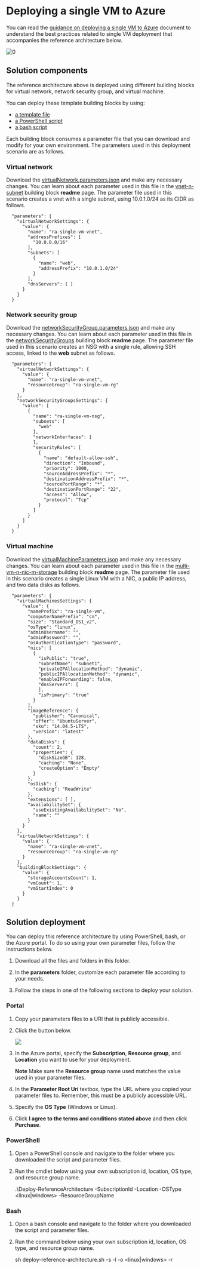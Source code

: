 # Deploying a single VM to Azure

You can read the [guidance on deploying a single VM to Azure][guidance] document to understand the best practices related to single VM deployment that accompanies the reference architecture below.

![[0]][0]

## Solution components

The reference architecture above is deployed using different building blocks for virtual network, network security group, and virtual machine.

You can deploy these template building blocks by using:
- [a template file][solution-template]
- [a PowerShell script][solution-psscript]
- [a bash script][solution-shscript]

Each building block consumes a parameter file that you can download and modify for your own environment. The parameters used in this deployment scenario are as follows.

### Virtual network

Download the [virtualNetwork.parameters.json][vnet-parameters] and make any necessary changes. You can learn about each parameter used in this file in the [vnet-n-subnet][bb-vnet] building block **readme** page. The parameter file used in this scenario creates a vnet with a single subnet, using 10.0.1.0/24 as its CIDR as follows.

	  "parameters": {
	    "virtualNetworkSettings": {
	      "value": {
	        "name": "ra-single-vm-vnet",
	        "addressPrefixes": [
	          "10.0.0.0/16"
	        ],
	        "subnets": [
	          {
	            "name": "web",
	            "addressPrefix": "10.0.1.0/24"
	          }
	        ],
	        "dnsServers": [ ]
	      }
	    }
	  }

### Network security group

Download the [networkSecurityGroup.parameters.json][nsg-parameters] and make any necessary changes. You can learn about each parameter used in this file in the [networkSecurityGroups][bb-nsg] building block **readme** page. The parameter file used in this scenario creates an NSG with a single rule, allowing SSH access, linked to the **web** subnet as follows.

	  "parameters": {
	    "virtualNetworkSettings": {
	      "value": {
	        "name": "ra-single-vm-vnet",
	        "resourceGroup": "ra-single-vm-rg"
	      }
	    },
	    "networkSecurityGroupsSettings": {
	      "value": [
	        {
	          "name": "ra-single-vm-nsg",
	          "subnets": [
	            "web"
	          ],
	          "networkInterfaces": [
	          ],
	          "securityRules": [
	            {
	              "name": "default-allow-ssh",
	              "direction": "Inbound",
	              "priority": 1000,
	              "sourceAddressPrefix": "*",
	              "destinationAddressPrefix": "*",
	              "sourcePortRange": "*",
	              "destinationPortRange": "22",
	              "access": "Allow",
	              "protocol": "Tcp"
	            }
	          ]
	        }
	      ]
	    }
	  }

### Virtual machine

Download the [virtualMachineParameters.json][vm-parameters] and make any necessary changes. You can learn about each parameter used in this file in the [multi-vm-n-nic-m-storage][bb-vm] building block **readme** page. The parameter file used in this scenario creates a single Linux VM with a NIC, a public IP address, and two data disks as follows.

	  "parameters": {
	    "virtualMachinesSettings": {
	      "value": {
	        "namePrefix": "ra-single-vm",
	        "computerNamePrefix": "cn",
	        "size": "Standard_DS1_v2",
	        "osType": "linux",
	        "adminUsername": "",
	        "adminPassword": "",
	        "osAuthenticationType": "password",
	        "nics": [
	          {
	            "isPublic": "true",
	            "subnetName": "subnet1",
	            "privateIPAllocationMethod": "dynamic",
	            "publicIPAllocationMethod": "dynamic",
	            "enableIPForwarding": false,
	            "dnsServers": [
	            ],
	            "isPrimary": "true"
	          }
	        ],
	        "imageReference": {
	          "publisher": "Canonical",
	          "offer": "UbuntuServer",
	          "sku": "14.04.5-LTS",
	          "version": "latest"
	        },
	        "dataDisks": {
	          "count": 2,
	          "properties": {
	            "diskSizeGB": 128,
	            "caching": "None",
	            "createOption": "Empty"
	          }
	        },
	        "osDisk": {
	          "caching": "ReadWrite"
	        },
	        "extensions": [ ],
	        "availabilitySet": {
	          "useExistingAvailabilitySet": "No",
	          "name": ""
	        }
	      }
	    },
	    "virtualNetworkSettings": {
	      "value": {
	        "name": "ra-single-vm-vnet",
	        "resourceGroup": "ra-single-vm-rg"
	      }
	    },
	    "buildingBlockSettings": {
	      "value": {
	        "storageAccountsCount": 1,
	        "vmCount": 1,
	        "vmStartIndex": 0
	      }
	    }
	  }

## Solution deployment

You can deploy this reference architecture by using PowerShell, bash, or the Azure portal. To do so using your own parameter files, follow the instructions below.

1. Download all the files and folders in this folder.

2. In the **parameters** folder, customize each parameter file according to your needs.

3. Follow the steps in one of the following sections to deploy your solution.

### Portal
1. Copy your parameters files to a URI that is publicly accessible.

2. Click the button below.

	<a href="https://portal.azure.com/#create/Microsoft.Template/uri/https%3A%2F%2Fraw.githubusercontent.com%2Fmspnp%2Freference-architectures%2Fmaster%2Fguidance-compute-single-vm%2Fazuredeploy.json" target="_blank">
    <img src="http://azuredeploy.net/deploybutton.png"/></a>

3. In the Azure portal, specify the **Subscription**, **Resource group**, and **Location** you want to use for your deployment.

	**Note** Make sure the **Resource group** name used matches the value used in your parameter files.

4. In the **Parameter Root Uri** textbox, type the URL where you copied your parameter files to. Remember, this must be a publicly accessible URL.

5. Specify the **OS Type** (Windows or Linux).

6. Click **I agree to the terms and conditions stated above** and then click **Purchase**.

### PowerShell
1. Open a PowerShell console and navigate to the folder where you downloaded the script and parameter files.

2. Run the cmdlet below using your own subscription id, location, OS type, and resource group name.

	.\Deploy-ReferenceArchitecture -SubscriptionId <id> -Location <location> -OSType <linux|windows> -ResourceGroupName <resource group>

### Bash
1. Open a bash console and navigate to the folder where you downloaded the script and parameter files.

2. Run the command below using your own subscription id, location, OS type, and resource group name.

	sh deploy-reference-architecture.sh -s <subscription id> -l <location> -o <linux|windows> -r <resource group>

<!-- links -->
[0]: ./diagram.png
[bb]: https://github.com/mspnp/template-building-blocks
[bb-vnet]: https://github.com/mspnp/template-building-blocks/tree/v1.0.0/templates/buildingBlocks/vnet-n-subnet
[bb-nsg]: https://github.com/mspnp/template-building-blocks/tree/v1.0.0/templates/buildingBlocks/networkSecurityGroups
[bb-vm]: https://github.com/mspnp/template-building-blocks/tree/v1.0.0/templates/buildingBlocks/multi-vm-n-nic-m-storage
[deployment]: #Solution-deployment
[solution-shscript]: https://github.com/mspnp/reference-architectures/blob/master/virtual-machines/single-vm/deploy-reference-architecture.sh
[solution-psscript]: https://github.com/mspnp/reference-architectures/blob/master/virtual-machines/single-vm/Deploy-ReferenceArchitecture.ps1
[solution-template]: https://github.com/mspnp/reference-architectures/blob/master/virtual-machines/single-vm/azuredeploy.json
[vnet-parameters]: https://github.com/mspnp/reference-architectures/tree/master/virtual-machines/single-vm/parameters/linux/virtualNetwork.parameters.json 
[nsg-parameters]: https://github.com/mspnp/reference-architectures/blob/master/virtual-machines/single-vm/parameters/linux/networkSecurityGroups.parameters.json
[vm-parameters]: https://github.com/mspnp/reference-architectures/tree/master/virtual-machines/single-vm/parameters/linux/virtualMachine.parameters.json
[guidance]: https://docs.microsoft.com/azure/architecture/reference-architectures/virtual-machines-linux/single-vm